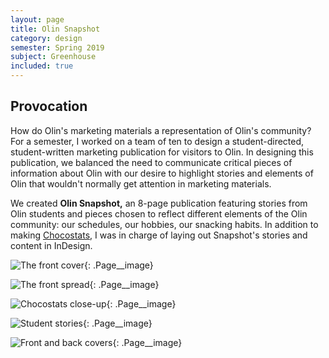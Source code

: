 ```yaml
---
layout: page
title: Olin Snapshot
category: design
semester: Spring 2019
subject: Greenhouse
included: true
---
```


## Provocation

How do Olin's marketing materials a representation of Olin's community? For a semester, I worked on a team of ten to design a student-directed, student-written marketing publication for visitors to Olin. In designing this publication, we balanced the need to communicate critical pieces of information about Olin with our desire to highlight stories and elements of Olin that wouldn't normally get attention in marketing materials. 

We created **Olin Snapshot,** an 8-page publication featuring stories from Olin students and pieces chosen to reflect different elements of the Olin community: our schedules, our hobbies, our snacking habits. In addition to making [Chocostats](/projects/chocostats), I was in charge of laying out Snapshot's stories and content in InDesign. 

![The front cover](/images/snapshot/pic1.jpg){: .Page__image}

![The front spread](/images/snapshot/pic2.jpg){: .Page__image}

![Chocostats close-up](/images/snapshot/pic3.jpg){: .Page__image}

![Student stories](/images/snapshot/pic4.jpg){: .Page__image}

![Front and back covers](/images/snapshot/pic5.jpg){: .Page__image}









